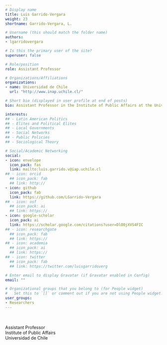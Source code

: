 ```yaml
---
# Display name
title: Luis Garrido-Vergara
weight: 23
shortname: Garrido-Vergara, L.

# Username (this should match the folder name)
authors:
- lgarridovergara

# Is this the primary user of the site?
superuser: false

# Role/position
role: Assistant Professor

# Organizations/Affiliations
organizations:
- name: Universidad de Chile
  url: "http://www.inap.uchile.cl/"

# Short bio (displayed in user profile at end of posts)
bio: Assistant Professor in the Institute of Public Affairs at the Universidad de Chile.

interests:
## - Latin American Politics
## - Elites and Political Elites
## - Local Governments
## - Social Networks
## - Public Policies
## - Sociological Theory

# Social/Academic Networking
social:
- icon: envelope
  icon_pack: fas
  link: mailto:luis.garrido.v@iap.uchile.cl
## - icon: orcid
  ## icon_pack: fab
  ## link: http://
- icon: github
  icon_pack: fab
  link: https://github.com/LGarrido-Vergara
## - icon: osf
  ## icon_pack: ai
  ## link: https://
- icon: google-scholar
  icon_pack: ai
  link: https://scholar.google.com/citations?user=DlO0jXVS4FIC
## - icon: researchgate
  ## icon_pack: fab
  ## link: https://
## - icon: academia
  ## icon_pack: ai
  ## link: https://
## - icon: twitter
  ## icon_pack: fab
  ## link: https://twitter.com/luisgarridoverg

# Enter email to display Gravatar (if Gravatar enabled in Config)
email: ""

# Organizational groups that you belong to (for People widget)
#   Set this to `[]` or comment out if you are not using People widget.
user_groups:
- Researchers
---
```


\
\
Assistant Professor \
Institute of Public Affairs \
Universidad de Chile
